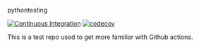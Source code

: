 pythontesting

[![Continuous Integration](https://github.com/mtellis2/actionstesting/workflows/CI-Process/badge.svg)](https://github.com/mtellis2/actionstesting/actions) [![codecov](https://codecov.io/gh/mtellis2/actionstesting/branch/main/graph/badge.svg)](https://codecov.io/gh/mtellis2/actionstesting)

This is a test repo used to get more familiar with Github actions.
